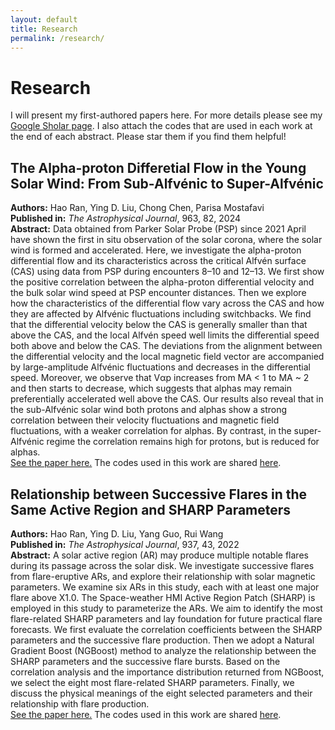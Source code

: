 ```yaml
---
layout: default
title: Research
permalink: /research/
---
```


# Research

I will present my first-authored papers here. 
For more details please see my [Google Sholar page](https://scholar.google.com/citations?user=bJp4veEAAAAJ&hl=zh-CN).
I also attach the codes that are used in each work at the end of each abstract.
Please star them if you find them helpful!


## The Alpha-proton Differetial Flow in the Young Solar Wind: From Sub-Alfvénic to Super-Alfvénic  
**Authors:** Hao Ran, Ying D. Liu, Chong Chen, Parisa Mostafavi  
**Published in:** *The Astrophysical Journal*, 963, 82, 2024    
**Abstract:** Data obtained from Parker Solar Probe (PSP) since 2021 April have shown the first in situ observation of the solar
corona, where the solar wind is formed and accelerated. Here, we investigate the alpha-proton differential flow and
its characteristics across the critical Alfvén surface (CAS) using data from PSP during encounters 8–10 and 12–13.
We first show the positive correlation between the alpha-proton differential velocity and the bulk solar wind speed
at PSP encounter distances. Then we explore how the characteristics of the differential flow vary across the CAS
and how they are affected by Alfvénic fluctuations including switchbacks. We find that the differential velocity
below the CAS is generally smaller than that above the CAS, and the local Alfvén speed well limits the differential
speed both above and below the CAS. The deviations from the alignment between the differential velocity and the
local magnetic field vector are accompanied by large-amplitude Alfvénic fluctuations and decreases in the
differential speed. Moreover, we observe that Vαp increases from MA < 1 to MA ~ 2 and then starts to decrease,
which suggests that alphas may remain preferentially accelerated well above the CAS. Our results also reveal that
in the sub-Alfvénic solar wind both protons and alphas show a strong correlation between their velocity
fluctuations and magnetic field fluctuations, with a weaker correlation for alphas. By contrast, in the super-Alfvénic
regime the correlation remains high for protons, but is reduced for alphas.   
[See the paper here.](https://doi.org/10.3847/1538-4357/ad2069)
The codes used in this work are shared [here](https://github.com/RanHao1999/PSP).


## Relationship between Successive Flares in the Same Active Region and SHARP Parameters   
**Authors:** Hao Ran, Ying D. Liu, Yang Guo, Rui Wang   
**Published in:** *The Astrophysical Journal*, 937, 43, 2022   
**Abstract:** A solar active region (AR) may produce multiple notable flares during its passage across the solar disk. We
investigate successive flares from flare-eruptive ARs, and explore their relationship with solar magnetic
parameters. We examine six ARs in this study, each with at least one major flare above X1.0. The Space-weather
HMI Active Region Patch (SHARP) is employed in this study to parameterize the ARs. We aim to identify the
most flare-related SHARP parameters and lay foundation for future practical flare forecasts. We first evaluate the
correlation coefficients between the SHARP parameters and the successive flare production. Then we adopt a
Natural Gradient Boost (NGBoost) method to analyze the relationship between the SHARP parameters and the
successive flare bursts. Based on the correlation analysis and the importance distribution returned from NGBoost,
we select the eight most flare-related SHARP parameters. Finally, we discuss the physical meanings of the eight
selected parameters and their relationship with flare production.    
[See the paper here.](https://doi.org/10.3847/1538-4357/ac80fa)
The codes used in this work are shared [here](https://github.com/RanHao1999/Flare_SHARP).







